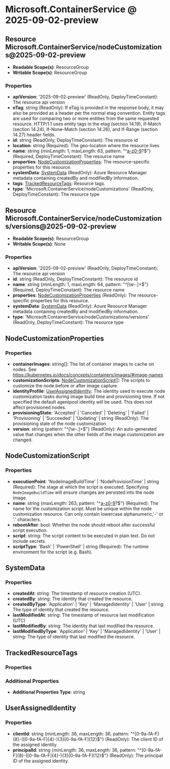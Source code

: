 # Microsoft.ContainerService @ 2025-09-02-preview

## Resource Microsoft.ContainerService/nodeCustomizations@2025-09-02-preview
* **Readable Scope(s)**: ResourceGroup
* **Writable Scope(s)**: ResourceGroup
### Properties
* **apiVersion**: '2025-09-02-preview' (ReadOnly, DeployTimeConstant): The resource api version
* **eTag**: string (ReadOnly): If eTag is provided in the response body, it may also be provided as a header per the normal etag convention.  Entity tags are used for comparing two or more entities from the same requested resource. HTTP/1.1 uses entity tags in the etag (section 14.19), If-Match (section 14.24), If-None-Match (section 14.26), and If-Range (section 14.27) header fields.
* **id**: string (ReadOnly, DeployTimeConstant): The resource id
* **location**: string (Required): The geo-location where the resource lives
* **name**: string {minLength: 1, maxLength: 63, pattern: "^[a-z0-9]([-a-z0-9]*[a-z0-9])?$"} (Required, DeployTimeConstant): The resource name
* **properties**: [NodeCustomizationProperties](#nodecustomizationproperties): The resource-specific properties for this resource.
* **systemData**: [SystemData](#systemdata) (ReadOnly): Azure Resource Manager metadata containing createdBy and modifiedBy information.
* **tags**: [TrackedResourceTags](#trackedresourcetags): Resource tags.
* **type**: 'Microsoft.ContainerService/nodeCustomizations' (ReadOnly, DeployTimeConstant): The resource type

## Resource Microsoft.ContainerService/nodeCustomizations/versions@2025-09-02-preview
* **Readable Scope(s)**: ResourceGroup
* **Writable Scope(s)**: None
### Properties
* **apiVersion**: '2025-09-02-preview' (ReadOnly, DeployTimeConstant): The resource api version
* **id**: string (ReadOnly, DeployTimeConstant): The resource id
* **name**: string {minLength: 1, maxLength: 64, pattern: "^[\w\-\.]+$"} (Required, DeployTimeConstant): The resource name
* **properties**: [NodeCustomizationProperties](#nodecustomizationproperties) (ReadOnly): The resource-specific properties for this resource.
* **systemData**: [SystemData](#systemdata) (ReadOnly): Azure Resource Manager metadata containing createdBy and modifiedBy information.
* **type**: 'Microsoft.ContainerService/nodeCustomizations/versions' (ReadOnly, DeployTimeConstant): The resource type

## NodeCustomizationProperties
### Properties
* **containerImages**: string[]: The list of container images to cache on nodes. See https://kubernetes.io/docs/concepts/containers/images/#image-names
* **customizationScripts**: [NodeCustomizationScript](#nodecustomizationscript)[]: The scripts to customize the node before or after image capture.
* **identityProfile**: [UserAssignedIdentity](#userassignedidentity): The identity used to execute node customization tasks during image build time and provisioning time. 
If not specified the default agentpool identity will be used.
This does not affect provisioned nodes.
* **provisioningState**: 'Accepted' | 'Canceled' | 'Deleting' | 'Failed' | 'Provisioning' | 'Succeeded' | 'Updating' | string (ReadOnly): The provisioning state of the node customization.
* **version**: string {pattern: "^[\w\-\.]+$"} (ReadOnly): An auto-generated value that changes when the other fields of the image customization are changed.

## NodeCustomizationScript
### Properties
* **executionPoint**: 'NodeImageBuildTime' | 'NodeProvisionTime' | string (Required): The stage at which the script is executed.
Specifying `NodeImageBuildTime` will ensure changes are persisted into the node image.
* **name**: string {maxLength: 263, pattern: "^[a-z0-9]([a-z0-9\.\-]*[a-z0-9])?$"} (Required): The name for the customization script. 
Must be unique within the node customization resource.
Can only contain lowercase alphanumeric,'-' or '.' characters.
* **rebootAfter**: bool: Whether the node should reboot after successful script execution.
* **script**: string: The script content to be executed in plain text. Do not include secrets.
* **scriptType**: 'Bash' | 'PowerShell' | string (Required): The runtime environment for the script (e.g. Bash).

## SystemData
### Properties
* **createdAt**: string: The timestamp of resource creation (UTC).
* **createdBy**: string: The identity that created the resource.
* **createdByType**: 'Application' | 'Key' | 'ManagedIdentity' | 'User' | string: The type of identity that created the resource.
* **lastModifiedAt**: string: The timestamp of resource last modification (UTC)
* **lastModifiedBy**: string: The identity that last modified the resource.
* **lastModifiedByType**: 'Application' | 'Key' | 'ManagedIdentity' | 'User' | string: The type of identity that last modified the resource.

## TrackedResourceTags
### Properties
### Additional Properties
* **Additional Properties Type**: string

## UserAssignedIdentity
### Properties
* **clientId**: string {minLength: 36, maxLength: 36, pattern: "^[0-9a-fA-F]{8}-([0-9a-fA-F]{4}-){3}[0-9a-fA-F]{12}$"} (ReadOnly): The client ID of the assigned identity.
* **principalId**: string {minLength: 36, maxLength: 36, pattern: "^[0-9a-fA-F]{8}-([0-9a-fA-F]{4}-){3}[0-9a-fA-F]{12}$"} (ReadOnly): The principal ID of the assigned identity.


